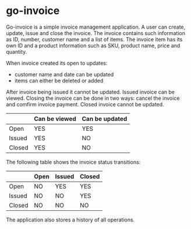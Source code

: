 # go-invoice

Go-invoice is a simple invoice management application. A user can create, update, issue and close the invoice.
The invoice contains such information as ID, number, customer name and a list of items. The invoice item has its own ID and a product information such as SKU, product name, price and quantity.

When invoice created its open to updates:
- customer name and date can be updated
- items can either be deleted or added

After invoice being issued it cannot be updated. Issued invoice can be viewed.
Closing the invoice can be done in two ways: cancel the invoice and comfirm invoice payment. Closed invoice cannot be updated.

|        | Can be viewed | Can be updated |
|--------|---------------|----------------|
|Open    | YES           | YES            |
|Issued  | YES           | NO             |
|Closed  | YES           | NO             |


The following table shows the invoice status transitions:

|        | Open | Issued | Closed |
|--------|------|--------|--------|
|Open    | NO   | YES    | YES    |
|Issued  | NO   | NO     | YES    |
|Closed  | NO   | NO     | NO     |

The application also stores a history of all operations.